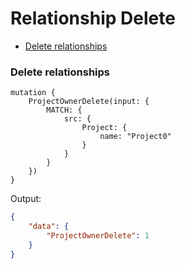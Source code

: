 # Relationship Delete

* [Delete relationships](#delete-relationships)

### Delete relationships

```
mutation {
    ProjectOwnerDelete(input: {
        MATCH: {
            src: {
                Project: {
                    name: "Project0"
                }
            }
        }
    })
}
```

Output:
```json
{
    "data": {
        "ProjectOwnerDelete": 1
    }
}
```
